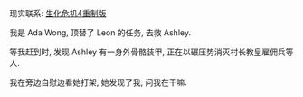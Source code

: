 现实联系: [生化危机4重制版](https://store.steampowered.com/app/2050650/Resident_Evil_4/)

我是 Ada Wong, 顶替了 Leon 的任务, 去救 Ashley.

等我赶到时, 发现 Ashley 有一身外骨骼装甲, 正在以碾压势消灭村长教皇雇佣兵等人.

我在旁边自慰边看她打架, 她发现了我, 问我在干嘛.
